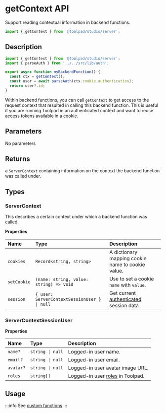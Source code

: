 # getContext API

<p class="description">Support reading contextual information in backend functions.</p>

```jsx
import { getContext } from '@toolpad/studio/server';
```

## Description

```jsx
import { getContext } from '@toolpad/studio/server';
import { parseAuth } from '../../src/lib/auth';

export async function myBackendFunction() {
  const ctx = getContext();
  const user = await parseAuth(ctx.cookie.authentication);
  return user?.id;
}
```

Within backend functions, you can call `getContext` to get access to the request context that resulted in calling this backend function. This is useful if you are running Toolpad in an authenticated context and want to reuse access tokens available in a cookie.

## Parameters

No parameters

## Returns

a `ServerContext` containing information on the context the backend function was called under.

## Types

### ServerContext

This describes a certain context under which a backend function was called.

**Properties**

| Name        | Type                                         | Description                                                                         |
| :---------- | :------------------------------------------- | :---------------------------------------------------------------------------------- |
| `cookies`   | `Record<string, string>`                     | A dictionary mapping cookie name to cookie value.                                   |
| `setCookie` | `(name: string, value: string) => void`      | Use to set a cookie `name` with `value`.                                            |
| `session`   | `{ user: ServerContextSessionUser } \| null` | Get current [authenticated](/toolpad/studio/concepts/authentication/) session data. |

### ServerContextSessionUser

**Properties**

| Name      | Type             | Description                                                        |
| :-------- | :--------------- | :----------------------------------------------------------------- |
| `name?`   | `string \| null` | Logged-in user name.                                               |
| `email?`  | `string \| null` | Logged-in user email.                                              |
| `avatar?` | `string \| null` | Logged-in user avatar image URL.                                   |
| `roles`   | `string[]`       | Logged-in user [roles](/toolpad/studio/concepts/rbac/) in Toolpad. |

## Usage

:::info
See [custom functions](/toolpad/studio/concepts/custom-functions/)
:::
